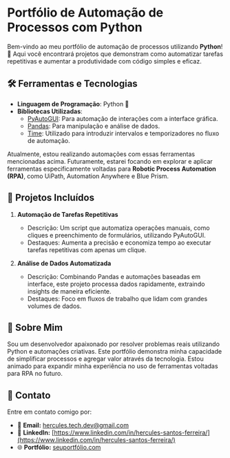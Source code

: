 # Portfólio de Automação de Processos com Python

Bem-vindo ao meu portfólio de automação de processos utilizando **Python**! 🚀 Aqui você encontrará projetos que demonstram como automatizar tarefas repetitivas e aumentar a produtividade com código simples e eficaz.

## 🛠️ Ferramentas e Tecnologias

- **Linguagem de Programação**: Python 🐍
- **Bibliotecas Utilizadas**:
  - [PyAutoGUI](https://pyautogui.readthedocs.io/): Para automação de interações com a interface gráfica.
  - [Pandas](https://pandas.pydata.org/): Para manipulação e análise de dados.
  - [Time](https://docs.python.org/3/library/time.html): Utilizado para introduzir intervalos e temporizadores no fluxo de automação.

Atualmente, estou realizando automações com essas ferramentas mencionadas acima. Futuramente, estarei focando em explorar e aplicar ferramentas especificamente voltadas para **Robotic Process Automation (RPA)**, como UiPath, Automation Anywhere e Blue Prism.

## 🚀 Projetos Incluídos

1. **Automação de Tarefas Repetitivas**
   - Descrição: Um script que automatiza operações manuais, como cliques e preenchimento de formulários, utilizando PyAutoGUI.
   - Destaques: Aumenta a precisão e economiza tempo ao executar tarefas repetitivas com apenas um clique.

2. **Análise de Dados Automatizada**
   - Descrição: Combinando Pandas e automações baseadas em interface, este projeto processa dados rapidamente, extraindo insights de maneira eficiente.
   - Destaques: Foco em fluxos de trabalho que lidam com grandes volumes de dados.

## 🌟 Sobre Mim

Sou um desenvolvedor apaixonado por resolver problemas reais utilizando Python e automações criativas. Este portfólio demonstra minha capacidade de simplificar processos e agregar valor através da tecnologia. Estou animado para expandir minha experiência no uso de ferramentas voltadas para RPA no futuro.

## 📧 Contato

Entre em contato comigo por:
- 📧 **Email:** [hercules.tech.dev@gmail.com](mailto:hercules.tech.dev@gmail.com)
- 💼 **LinkedIn:** [https://www.linkedin.com/in/hercules-santos-ferreira/](https://www.linkedin.com/in/hercules-santos-ferreira/)  
- 🌐 **Portfólio:** [seuportfólio.com](https://seuportfólio.com) 

